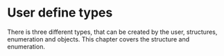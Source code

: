 # User define types

There is three different types, that can be created by the user,
structures, enumeration and objects. This chapter covers the structure
and enumeration.
